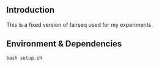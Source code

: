 ## Introduction
This is a fixed version of fairseq used for my experiments.


## Environment & Dependencies

```
bash setup.sh
```
